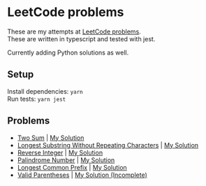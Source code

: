 # LeetCode problems

These are my attempts at [LeetCode problems](https://leetcode.com).  
These are written in typescript and tested with jest.

Currently adding Python solutions as well.

## Setup

Install dependencies: `yarn`  
Run tests: `yarn jest`

## Problems

- [Two Sum](https://leetcode.com/problems/two-sum/description/) | [My Solution](src/problems/twoSum/twoSum.ts)
- [Longest Substring Without Repeating Characters](https://leetcode.com/problems/longest-substring-without-repeating-characters/description/) | [My Solution](src/problems/lengthOfLongestSubstring/lengthOfLongestSubstring.ts)
- [Reverse Integer](https://leetcode.com/problems/reverse-integer/description/) | [My Solution](src/problems/reverseInteger/reverseInteger.ts)
- [Palindrome Number](https://leetcode.com/problems/palindrome-number/description/) | [My Solution](src/problems/palindromeNumber/palindromeNumber.ts)
- [Longest Common Prefix](https://leetcode.com/problems/longest-common-prefix/description/) | [My Solution](src/problems/longestCommonPrefix/longestCommonPrefix.ts)
- [Valid Parentheses](https://leetcode.com/problems/valid-parentheses/description/) | [My Solution (Incomplete)](src/problems/validParentheses/validParentheses.ts)